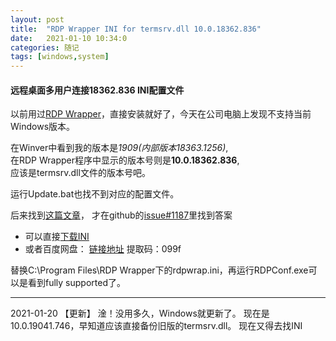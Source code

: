 ```yaml
---
layout: post
title:  "RDP Wrapper INI for termsrv.dll 10.0.18362.836"
date:   2021-01-10 10:34:0
categories: 随记
tags: [windows,system]
---
```

#### 远程桌面多用户连接18362.836 INI配置文件

以前用过[RDP Wrapper](https://github.com/stascorp/rdpwrap/releases)，直接安装就好了，今天在公司电脑上发现不支持当前Windows版本。 

在Winver中看到我的版本是*1909(内部版本18363.1256)*,  
在RDP Wrapper程序中显示的版本号则是**10.0.18362.836**,  
应该是termsrv.dll文件的版本号吧。


运行Update.bat也找不到对应的配置文件。  

后来找到[这篇文章](https://blog.csdn.net/az9996/article/details/109406102)，
才在github的[issue#1187](https://github.com/stascorp/rdpwrap/issues/1187)里找到答案


- 可以直接[下载INI](https://raw.githubusercontent.com/affinityv/INI-RDPWRAP/master/rdpwrap.ini)
- 或者百度网盘：
[链接地址](https://pan.baidu.com/s/1W5e-vqvdMin9ubX4-AnIlw) 
提取码：099f 


替换C:\Program Files\RDP Wrapper下的rdpwrap.ini，再运行RDPConf.exe可以是看到fully supported了。


--------------------------
2021-01-20 【更新】
淦！没用多久，Windows就更新了。
现在是10.0.19041.746，早知道应该直接备份旧版的termsrv.dll。
现在又得去找INI

